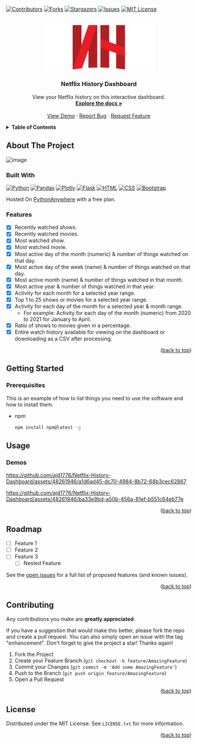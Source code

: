 <a id="readme-top"></a>

[![Contributors][contributors-shield]][contributors-url]
[![Forks][forks-shield]][forks-url]
[![Stargazers][stars-shield]][stars-url]
[![Issues][issues-shield]][issues-url]
[![MIT License][license-shield]][license-url]
 

<!-- PROJECT LOGO -->
<br />
<div align="center">
  <a href="https://github.com/ajd1776/Netflix-History-Dashboard">
    <img src="./static/img/logo.png" alt="Logo" width="300">
  </a>

<h3 align="center">Netflix History Dashboard</h3>

  <p align="center">
    View your Netflix history on this interactive dashboard.
    <br />
    <a href="https://github.com/ajd1776/Netflix-History-Dashboard"><strong>Explore the docs »</strong></a>
    <br />
    <br />
    <a href="https://github.com/ajd1776/Netflix-History-Dashboard">View Demo</a>
    ·
    <a href="https://github.com/ajd1776/Netflix-History-Dashboard/issues">Report Bug</a>
    ·
    <a href="https://github.com/ajd1776/Netflix-History-Dashboard/issues">Request Feature</a>
  </p>
</div>


<!-- TABLE OF CONTENTS -->
<details>
  <summary><b>Table of Contents</b></summary>
  <ol>
    <li>
      <a href="#about-the-project">About The Project</a>
      <ul>
        <li><a href="#built-with">Built With</a></li>
        <li><a href="#features">Features</a></li>
      </ul>
    </li>
    <li>
      <a href="#getting-started">Getting Started</a>
      <ul>
        <li><a href="#prerequisites">Prerequisites</a></li>
      </ul>
    </li>
    <li><a href="#usage">Usage</a></li>
    <li><a href="#roadmap">Roadmap</a></li>
    <li><a href="#contributing">Contributing</a></li>
    <li><a href="#license">License</a></li>
  </ol>
</details>


<!-- ABOUT THE PROJECT -->
## About The Project
![image](https://github.com/ajd1776/Netflix-History-Dashboard/assets/48261946/9a1574d3-de84-4caf-923a-ee09e52df5a0)

### Built With
<a href="https://www.python.org/">
    <img alt="Python" src="https://img.shields.io/badge/Python-FFD43B?style=for-the-badge&logo=Python"></a>
<a href="https://pandas.pydata.org">
    <img alt="Pandas" src="https://img.shields.io/badge/Pandas-150458?style=for-the-badge&logo=Pandas"></a>
<a href="https://plotly.com/">
    <img alt="Plotly" src="https://img.shields.io/badge/Plotly-3F4F75?style=for-the-badge&logo=Plotly"></a>
<a href="https://flask.palletsprojects.com/en/2.3.x/">
    <img alt="Flask" src="https://img.shields.io/badge/Flask-000000?style=for-the-badge&logo=Flask"></a>
<a href="https://developer.mozilla.org/en-US/docs/Web/HTML">
    <img alt="HTML" src="https://img.shields.io/badge/HTML-E34F26?style=for-the-badge&logo=HTML5&logoColor=white"></a>
<a href="https://developer.mozilla.org/en-US/docs/Web/CSS">
    <img alt="CSS" src="https://img.shields.io/badge/CSS-1572B6?style=for-the-badge&logo=CSS3"></a>
<a href="https://getbootstrap.com/">
    <img alt="Bootstrap" src="https://img.shields.io/badge/Bootstrap-7952B3?style=for-the-badge&logo=Bootstrap&logoColor=white"></a>

Hosted On [PythonAnywhere](https://www.pythonanywhere.com) with a free plan.

### Features
- [x] Recently watched shows.
- [x] Recently watched movies.
- [x] Most watched show.
- [x] Most watched movie.
- [x] Most active day of the month (numeric) & number of things watched on that day.
- [x] Most active day of the week (name) & number of things watched on that day.
- [x] Most active month (name) & number of things watched in that month.
- [x] Most active year & number of things watched in that year.
- [x] Activity for each month for a selected year range.
- [x] Top 1 to 25 shows or movies for a selected year range.
- [x] Activity for each day of the month for a selected year & month range.
  -  For example: Activity for each day of the month (numeric) from 2020 to 2021 for January to April.
- [x] Ratio of shows to movies given in a percentage.
- [x] Entire watch history available for viewing on the dashboard or downloading as a CSV after processing. 

<p align="right">(<a href="#readme-top">back to top</a>)</p>


<!-- GETTING STARTED -->
## Getting Started

### Prerequisites

This is an example of how to list things you need to use the software and how to install them.
* npm
  ```sh
  npm install npm@latest -g
  ```


<!-- USAGE EXAMPLES -->
## Usage

### Demos


https://github.com/ajd1776/Netflix-History-Dashboard/assets/48261946/a1d6ad45-dc70-4984-8b72-68b3cec62867


https://github.com/ajd1776/Netflix-History-Dashboard/assets/48261946/ba33e9bd-a50b-456a-81ef-b551c64eb77e



<p align="right">(<a href="#readme-top">back to top</a>)</p>


<!-- ROADMAP -->
## Roadmap

- [ ] Feature 1
- [ ] Feature 2
- [ ] Feature 3
    - [ ] Nested Feature

See the [open issues](https://github.com/github_username/repo_name/issues) for a full list of proposed features (and known issues).

<p align="right">(<a href="#readme-top">back to top</a>)</p>


<!-- CONTRIBUTING -->
## Contributing
Any contributions you make are **greatly appreciated**.

If you have a suggestion that would make this better, please fork the repo and create a pull request. You can also simply open an issue with the tag "enhancement".
Don't forget to give the project a star! Thanks again!

1. Fork the Project
2. Create your Feature Branch (`git checkout -b feature/AmazingFeature`)
3. Commit your Changes (`git commit -m 'Add some AmazingFeature'`)
4. Push to the Branch (`git push origin feature/AmazingFeature`)
5. Open a Pull Request

<p align="right">(<a href="#readme-top">back to top</a>)</p>


<!-- LICENSE -->
## License

Distributed under the MIT License. See `LICENSE.txt` for more information.

<p align="right">(<a href="#readme-top">back to top</a>)</p>




<!-- MARKDOWN LINKS & IMAGES -->
[contributors-shield]: https://img.shields.io/github/contributors/ajd1776/Netflix-History-Dashboard.svg?style=for-the-badge
[contributors-url]: https://github.com/ajd1776/Netflix-History-Dashboard/graphs/contributors
[forks-shield]: https://img.shields.io/github/forks/ajd1776/Netflix-History-Dashboard.svg?style=for-the-badge
[forks-url]: https://github.com/ajd1776/Netflix-History-Dashboard/network/members
[stars-shield]: https://img.shields.io/github/stars/ajd1776/Netflix-History-Dashboard.svg?style=for-the-badge
[stars-url]: https://github.com/ajd1776/Netflix-History-Dashboard/stargazers
[issues-shield]: https://img.shields.io/github/issues/ajd1776/Netflix-History-Dashboard.svg?style=for-the-badge
[issues-url]: https://github.com/ajd1776/Netflix-History-Dashboard/issues
[license-shield]: https://img.shields.io/github/license/ajd1776/Netflix-History-Dashboard.svg?style=for-the-badge
[license-url]: ./LICENSE.txt

[product-screenshot]: (https://github.com/ajd1776/Netflix-History-Dashboard/assets/48261946/9a1574d3-de84-4caf-923a-ee09e52df5a0)

